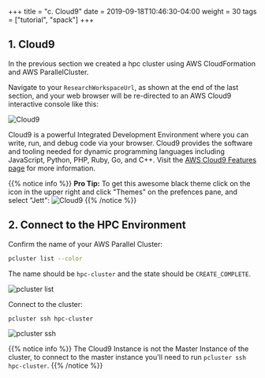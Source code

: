 +++
title = "c. Cloud9"
date = 2019-09-18T10:46:30-04:00
weight = 30
tags = ["tutorial", "spack"]
+++

## 1. Cloud9
In the previous section we created a hpc cluster using AWS CloudFormation and AWS ParallelCluster.

Navigate to your `ResearchWorkspaceUrl`, as shown at the end of the last section, and your web browser will be re-directed to an AWS Cloud9 interactive console like this:

![Cloud9](/images/cloud9.png)

Cloud9 is a powerful Integrated Development Environment where you can write, run, and debug code via your browser. Cloud9 provides the software and tooling needed for dynamic programming languages including JavaScript, Python, PHP, Ruby, Go, and C++. Visit the [AWS Cloud9 Features page](https://aws.amazon.com/cloud9/details/) for more information.

{{% notice info %}}
**Pro Tip:** To get this awesome black theme click on the <i class="fas fa-cog"></i>  icon in the upper right and click "Themes" on the prefences pane, and select "Jett":
![Cloud9](/images/theme.png)
{{% /notice %}}

## 2. Connect to the HPC Environment

Confirm the name of your AWS Parallel Cluster: 
```bash
pcluster list --color
```
The name should be `hpc-cluster` and the state should be `CREATE_COMPLETE`. 

![pcluster list](/images/pcluster_list.png)

Connect to the cluster: 
```bash
pcluster ssh hpc-cluster
```

![pcluster ssh](/images/pcluster_ssh.png)

{{% notice info %}}
The Cloud9 Instance is not the Master Instance of the cluster, to connect to the master instance you'll need to run `pcluster ssh hpc-cluster`.
{{% /notice %}}

